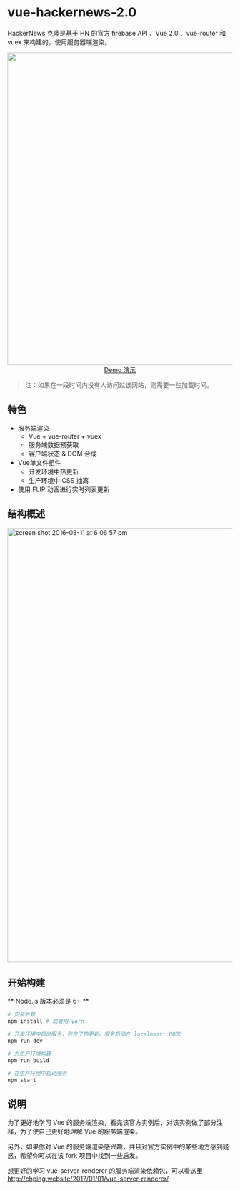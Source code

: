 # vue-hackernews-2.0

HackerNews 克隆是基于 HN 的官方 firebase API 、Vue 2.0 、vue-router 和 vuex 来构建的，使用服务器端渲染。

<p align="center">
  <a href="https://vue-hn.now.sh" target="_blank">
    <img src="https://cloud.githubusercontent.com/assets/499550/17546273/5aabc5fc-5eaf-11e6-8d6a-ad00937e8bd6.png" width="700px">
    <br>
    Demo 演示
  </a>
</p>

> 注：如果在一段时间内没有人访问过该网站，则需要一些加载时间。
## 特色

- 服务端渲染
  - Vue + vue-router + vuex
  - 服务端数据预获取
  - 客户端状态 & DOM 合成
- Vue单文件组件
  - 开发环境中热更新
  - 生产环境中 CSS 抽离
- 使用 FLIP 动画进行实时列表更新

## 结构概述

<img width="973" alt="screen shot 2016-08-11 at 6 06 57 pm" src="https://cloud.githubusercontent.com/assets/499550/17607895/786a415a-5fee-11e6-9c11-45a2cfdf085c.png">

## 开始构建

** Node.js 版本必须是 6+ **

``` bash
# 安装依赖
npm install # 或者用 yarn

# 开发环境中启动服务，包含了热更新。服务启动在 localhost: 8080
npm run dev

# 为生产环境构建
npm run build

# 在生产环境中启动服务
npm start
```

## 说明
为了更好地学习 Vue 的服务端渲染，看完该官方实例后，对该实例做了部分注释，为了使自己更好地理解 Vue 的服务端渲染。

另外，如果你对 Vue 的服务端渲染感兴趣，并且对官方实例中的某些地方感到疑惑，希望你可以在该 fork 项目中找到一些启发。

想更好的学习 vue-server-renderer 的服务端渲染依赖包，可以看这里 http://chping.website/2017/01/01/vue-server-renderer/
